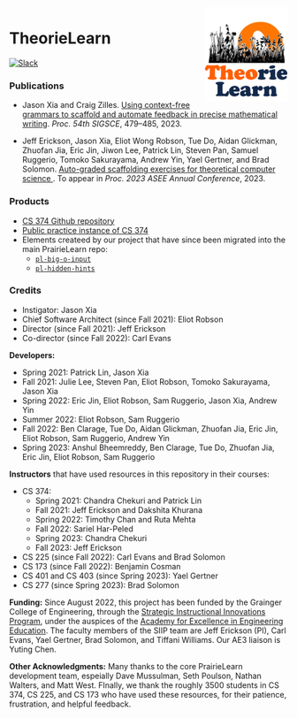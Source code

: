 <img align=right width=150 src="TheorieLearn.png">

# TheorieLearn
[![Slack](https://img.shields.io/badge/join%20slack-pl4tcs-orange)](https://pl4tcs.slack.com)

### Publications

* Jason Xia and Craig Zilles.  [Using context-free grammars to scaffold and automate feedback in precise mathematical writing](https://doi.org/10.1145/3545945.3569728).  _Proc. 54th SIGSCE_, 479–485, 2023.

* Jeff Erickson, Jason Xia, Eliot Wong Robson, Tue Do, Aidan Glickman, Zhuofan Jia, Eric Jin, Jiwon Lee, Patrick Lin, Steven Pan, Samuel Ruggerio, Tomoko Sakurayama, Andrew Yin, Yael Gertner, and Brad Solomon.  [Auto-graded scaffolding exercises for theoretical computer science
](https://jeffe.cs.illinois.edu/pubs/pl4tcs.html).  To appear in _Proc. 2023 ASEE Annual Conference_, 2023.

### Products
* [CS 374 Github repository](https://github.com/jeffgerickson/pl-uiuc-cs374)
* [Public practice instance of CS 374](https://www.prairielearn.org/pl/course_instance/129595)
* Elements createed by our project that have since been migrated into the main PrairieLearn repo:
   * [`pl-big-o-input`](https://prairielearn.readthedocs.io/en/latest/elements/#pl-big-o-input-element)
   * [`pl-hidden-hints`](https://prairielearn.readthedocs.io/en/latest/elements/#pl-hidden-hints-element)


### Credits

* Instigator: Jason Xia 
* Chief Software Architect (since Fall 2021): Eliot Robson 
* Director (since Fall 2021): Jeff Erickson
* Co-director (since Fall 2022): Carl Evans

**Developers:**
* Spring 2021: Patrick Lin, Jason Xia
* Fall 2021: Julie Lee, Steven Pan, Eliot Robson, Tomoko Sakurayama, Jason Xia
* Spring 2022: Eric Jin, Eliot Robson, Sam Ruggerio, Jason Xia, Andrew Yin
* Summer 2022: Eliot Robson, Sam Ruggerio
* Fall 2022: Ben Clarage, Tue Do, Aidan Glickman, Zhuofan Jia, Eric Jin, Eliot Robson, Sam Ruggerio, Andrew Yin
* Spring 2023: Anshul Bheemreddy, Ben Clarage, Tue Do, Zhuofan Jia, Eric Jin, Eliot Robson, Sam Ruggerio

**Instructors** that have used resources in this repository in their courses:
* CS 374:
  * Spring 2021: Chandra Chekuri and Patrick Lin
  * Fall 2021: Jeff Erickson and Dakshita Khurana
  * Spring 2022: Timothy Chan and Ruta Mehta
  * Fall 2022: Sariel Har-Peled
  * Spring 2023: Chandra Chekuri
  * Fall 2023: Jeff Erickson
* CS 225 (since Fall 2022): Carl Evans and Brad Solomon
* CS 173 (since Fall 2022): Benjamin Cosman
* CS 401 and CS 403 (since Spring 2023): Yael Gertner
* CS 277 (since Spring 2023): Brad Solomon


**Funding:**
Since August 2022, this project has been funded by the Grainger College of Engineering, through the [Strategic Instructional Innovations Program](https://ae3.engineering.illinois.edu/siip-grants/), under the auspices of the [Academy for Excellence in Engineering Education](https://ae3.engineering.illinois.edu/).  The faculty members of the SIIP team are Jeff Erickson (PI), Carl Evans, Yael Gertner, Brad Solomon, and Tiffani Williams.  Our AE3 liaison is Yuting Chen.

**Other Acknowledgments:**
Many thanks to the core PrairieLearn development team, espeially Dave Mussulman, Seth Poulson, Nathan Walters, and Matt West.  FInally, we thank the roughly 3500 students in CS 374, CS 225, and CS 173 who have used these resources, for their patience, frustration, and helpful feedback.
